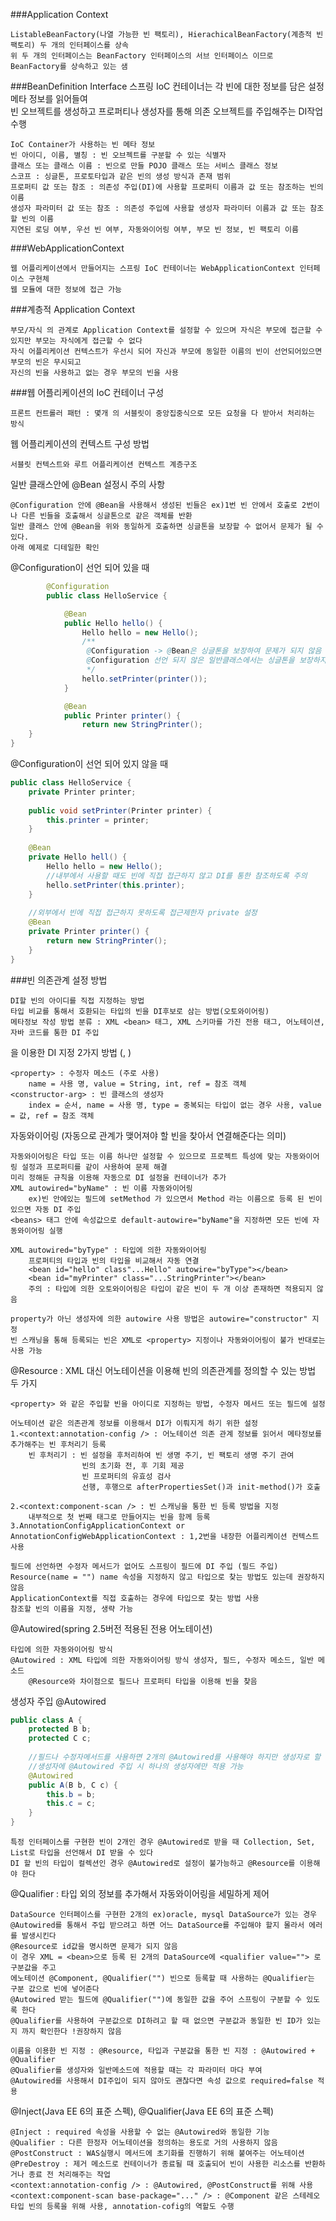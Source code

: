 ###Application Context

    ListableBeanFactory(나열 가능한 빈 팩토리), HierachicalBeanFactory(계층적 빈 팩토리) 두 개의 인터페이스를 상속
    위 두 개의 인터페이스는 BeanFactory 인터페이스의 서브 인터페이스 이므로 BeanFactory를 상속하고 있는 샘

###BeanDefinition Interface
스프링 IoC 컨테이너는 각 빈에 대한 정보를 담은 설정 메타 정보를 읽어들여  
빈 오브젝트를 생성하고 프로퍼티나 생성자를 통해 의존 오브젝트를 주입해주는 DI작업 수행

    IoC Container가 사용하는 빈 메타 정보
    빈 아이디, 이름, 별칭 : 빈 오브젝트를 구분할 수 있는 식별자
    클래스 또는 클래스 이름 : 빈으로 만들 POJO 클래스 또는 서비스 클래스 정보
    스코프 : 싱글톤, 프로토타입과 같은 빈의 생성 방식과 존재 범위
    프로퍼티 값 또는 참조 : 의존성 주입(DI)에 사용할 프로퍼티 이름과 값 또는 참조하는 빈의 이름
    생성자 파라미터 값 또는 참조 : 의존성 주입에 사용할 생성자 파라미터 이름과 값 또는 참조할 빈의 이름
    지연된 로딩 여부, 우선 빈 여부, 자동와이어링 여부, 부모 빈 정보, 빈 팩토리 이름

###WebApplicationContext

    웹 어플리케이션에서 만들어지는 스프링 IoC 컨테이너는 WebApplicationContext 인터페이스 구현체
    웹 모듈에 대한 정보에 접근 가능

###계층적 Application Context

    부모/자식 의 관계로 Application Context를 설정할 수 있으며 자식은 부모에 접근할 수 있지만 부모는 자식에게 접근할 수 없다
    자식 어플리케이션 컨텍스트가 우선시 되어 자신과 부모에 동일한 이름의 빈이 선언되어있으면 부모의 빈은 무시되고
    자신의 빈을 사용하고 없는 경우 부모의 빈을 사용

###웹 어플리케이션의 IoC 컨테이너 구성

    프론트 컨트롤러 패턴 : 몇개 의 서블릿이 중앙집중식으로 모든 요청을 다 받아서 처리하는 방식

웹 어플리케이션의 컨텍스트 구성 방법

    서블릿 컨텍스트와 루트 어플리케이션 컨텍스트 계층구조


일반 클래스안에 @Bean 설정시 주의 사항

    @Configuration 안에 @Bean을 사용해서 생성된 빈들은 ex)1번 빈 안에서 호출로 2번이나 다른 빈들을 호출해서 싱글톤으로 같은 객체를 반환
    일반 클래스 안에 @Bean을 위와 동일하게 호출하면 싱글톤을 보장할 수 없어서 문제가 될 수 있다.
    아래 예제로 디테일한 확인

@Configuration이 선언 되어 있을 때
```java
        @Configuration
        public class HelloService {

            @Bean
            public Hello hello() {
                Hello hello = new Hello();
                /**
                 @Configuration -> @Bean은 싱글톤을 보장하여 문제가 되지 않음
                 @Configuration 선언 되지 않은 일반클래스에서는 싱글톤을 보장하지 않는다
                 */
                hello.setPrinter(printer());
            }

            @Bean
            public Printer printer() {
                return new StringPrinter();
    }
}
```

@Configuration이 선언 되어 있지 않을 때
```java
public class HelloService {
    private Printer printer;
    
    public void setPrinter(Printer printer) {
        this.printer = printer;
    }
    
    @Bean
    private Hello hell() {
        Hello hello = new Hello();
        //내부에서 사용할 때도 빈에 직접 접근하지 않고 DI를 통한 참조하도록 주의
        hello.setPrinter(this.printer);
    }
    
    //외부에서 빈에 직접 접근하지 못하도록 접근제한자 private 설정
    @Bean
    private Printer printer() {
        return new StringPrinter();
    }
}
```

###빈 의존관계 설정 방법

    DI할 빈의 아이디를 직접 지정하는 방법
    타입 비교를 통해서 호환되는 타입의 빈을 DI후보로 삼는 방법(오토와이어링)
    메타정보 작성 방법 분류 : XML <bean> 태그, XML 스키마를 가진 전용 태그, 어노테이션, 자바 코드를 통한 DI 주입

<bean>을 이용한 DI 지정 2가지 방법 (<property>, <constructor-arg>)

    <property> : 수정자 메소드 (주로 사용)
        name = 사용 명, value = String, int, ref = 참조 객체 
    <constructor-arg> : 빈 클래스의 생성자
        index = 순서, name = 사용 명, type = 중복되는 타입이 없는 경우 사용, value = 값, ref = 참조 객체

자동와이어링 (자동으로 관계가 맺어져야 할 빈을 찾아서 연결해준다는 의미)

    자동와이어링은 타입 또는 이름 하나만 설정할 수 있으므로 프로젝트 특성에 맞는 자동와이어링 설정과 프로퍼티를 같이 사용하여 문제 해결
    미리 정해둔 규칙을 이용해 자동으로 DI 설정을 컨테이너가 추가
    XML autowired="byName" : 빈 이름 자동와이어링
        ex)빈 안에있는 필드에 setMethod 가 있으면서 Method 라는 이름으로 등록 된 빈이 있으면 자동 DI 주입
    <beans> 태그 안에 속성값으로 default-autowire="byName"을 지정하면 모든 빈에 자동와이어링 실행

    XML autowired="byType" : 타입에 의한 자동와이어링
        프로퍼티의 타입과 빈의 타입을 비교해서 자동 연결
        <bean id="hello" class"...Hello" autowire="byType"></bean>
        <bean id="myPrinter" class="...StringPrinter"></bean>
        주의 : 타입에 의한 오토와이어링은 타입이 같은 빈이 두 개 이상 존재하면 적용되지 않음

    property가 아닌 생성자에 의한 autowire 사용 방법은 autowire="constructor" 지정
    빈 스캐닝을 통해 등록되는 빈은 XML로 <property> 지정이나 자동와이어링이 불가 반대로는 사용 가능

@Resource : XML 대신 어노테이션을 이용해 빈의 의존관계를 정의할 수 있는 방법 두 가지

    <property> 와 같은 주입할 빈을 아이디로 지정하는 방법, 수정자 메서드 또는 필드에 설정

    어노테이션 같은 의존관계 정보를 이용해서 DI가 이뤄지게 하기 위한 설정
    1.<context:annotation-config /> : 어노테이션 의존 관계 정보를 읽어서 메타정보를 추가해주는 빈 후처리기 등록
        빈 후처리기 : 빈 설정을 후처리하여 빈 생명 주기, 빈 팩토리 생명 주기 관여
                    빈의 초기화 전, 후 기회 제공
                    빈 프로퍼티의 유효성 검사
                    선행, 후행으로 afterPropertiesSet()과 init-method()가 호출

    2.<context:component-scan /> : 빈 스캐닝을 통한 빈 등록 방법을 지정
        내부적으로 첫 번째 태그로 만들어지는 빈을 함께 등록
    3.AnnotationConfigApplicationContext or AnnotationConfigWebApplicationContext : 1,2번을 내장한 어플리케이션 컨텍스트 사용
        
    필드에 선언하면 수정자 메서드가 없어도 스프링이 필드에 DI 주입 (필드 주입)
    Resource(name = "") name 속성을 지정하지 않고 타입으로 찾는 방법도 있는데 권장하지 않음
    ApplicationContext를 직접 호출하는 경우에 타입으로 찾는 방법 사용
    참조할 빈의 이름을 지정, 생략 가능

@Autowired(spring 2.5버전 적용된 전용 어노테이션)

    타입에 의한 자동와이어링 방식
    @Autowired : XML 타입에 의한 자동와이어링 방식 생성자, 필드, 수정자 메소드, 일반 메소드
        @Resource와 차이점으로 필드나 프로퍼티 타입을 이용해 빈을 찾음

생성자 주입 @Autowired
```java
public class A {
    protected B b;
    protected C c;
    
    //필드나 수정자메서드를 사용하면 2개의 @Autowired를 사용해야 하지만 생성자로 할 경우 @Autowired 1개로 해결 가능
    //생성자에 @Autowired 주입 시 하나의 생성자에만 적용 가능
    @Autowired
    public A(B b, C c) {
        this.b = b;
        this.c = c;
    }
}
```

    특정 인터페이스를 구현한 빈이 2개인 경우 @Autowired로 받을 때 Collection, Set, List로 타입을 선언해서 DI 받을 수 있다
    DI 할 빈의 타입이 컬렉션인 경우 @Autowired로 설정이 불가능하고 @Resource를 이용해야 한다

@Qualifier : 타입 외의 정보를 추가해서 자동와이어링을 세밀하게 제어

    DataSource 인터페이스를 구현한 2개의 ex)oracle, mysql DataSource가 있는 경우
    @Autowired를 통해서 주입 받으려고 하면 어느 DataSource를 주입해야 할지 몰라서 에러를 발생시킨다
    @Resource로 id값을 명시하면 문제가 되지 않음
    이 경우 XML = <bean>으로 등록 된 2개의 DataSource에 <qualifier value=""> 로 구분값을 주고
    에노테이션 @Component, @Qualifier("") 빈으로 등록할 때 사용하는 @Qualifier는 구분 값으로 빈에 넣어준다
    @Autowired 받는 필드에 @Qualifier("")에 동일한 값을 주어 스프링이 구분할 수 있도록 한다
    @Qualifier를 사용하여 구분값으로 DI하려고 할 때 없으면 구분값과 동일한 빈 ID가 있는지 까지 확인한다 !권장하지 않음

    이름을 이용한 빈 지정 : @Resource, 타입과 구분값을 통한 빈 지정 : @Autowired + @Qualifier
    @Qualifier를 생성자와 일반메소드에 적용할 때는 각 파라미터 마다 부여
    @Autowired를 사용해서 DI주입이 되지 않아도 괜찮다면 속성 값으로 required=false 적용

@Inject(Java EE 6의 표준 스펙), @Qualifier(Java EE 6의 표준 스펙)

    @Inject : required 속성을 사용할 수 없는 @Autowired와 동일한 기능
    @Qualifier : 다른 한정자 어노테이션을 정의하는 용도로 거의 사용하지 않음
    @PostConstruct : WAS실행시 메서드에 초기화를 진행하기 위해 붙여주는 어노테이션
    @PreDestroy : 제거 메소드로 컨테이너가 종료될 때 호출되어 빈이 사용한 리소스를 반환하거나 종료 전 처리해주는 작업
    <context:annotation-config /> : @Autowired, @PostConstruct를 위해 사용
    <context:component-scan base-package="..." /> : @Component 같은 스테레오타입 빈의 등록을 위해 사용, annotation-cofig의 역할도 수행
